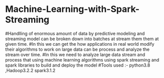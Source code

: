# Machine-Learning-with-Spark-Streaming
#Handlling of enormous amount of data by predictive modeling and streaming model can be broken down into batches at stream them them at given time.
#In this we can get the how applications in real world modify their algorithms to work on large data can be process and analyze the stream over time.
#In this we need to analyze large data stream and process that using machine learning algorithms using spark streaming and spark libraries to build and deploy the model
#Tools used :- python3.8 ,Hadoop3.2.2 spark3.1.2
